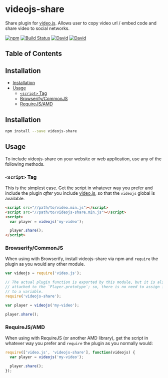 # videojs-share

Share plugin for [video.js][videojs]. Allows user to copy video url / embed code and share video to social networks.

[![npm](https://img.shields.io/npm/v/videojs-share.svg)](https://www.npmjs.com/package/videojs-share)
[![Build Status](https://travis-ci.org/mkhazov/videojs-share.svg?branch=master)](https://travis-ci.org/mkhazov/videojs-share)
[![David](https://david-dm.org/neuron-digital/videojs-share.svg)](https://david-dm.org/neuron-digital/videojs-share)
[![David](https://david-dm.org/neuron-digital/videojs-share/dev-status.svg)](https://david-dm.org/neuron-digital/videojs-share?type=dev)

## Table of Contents

<!-- START doctoc generated TOC please keep comment here to allow auto update -->
<!-- DON'T EDIT THIS SECTION, INSTEAD RE-RUN doctoc TO UPDATE -->
## Installation

- [Installation](#installation)
- [Usage](#usage)
  - [`<script>` Tag](#script-tag)
  - [Browserify/CommonJS](#browserifycommonjs)
  - [RequireJS/AMD](#requirejsamd)

<!-- END doctoc generated TOC please keep comment here to allow auto update -->
## Installation

```sh
npm install --save videojs-share
```

## Usage

To include videojs-share on your website or web application, use any of the following methods.

### `<script>` Tag

This is the simplest case. Get the script in whatever way you prefer and include the plugin _after_ you include [video.js][videojs], so that the `videojs` global is available.

```html
<script src="//path/to/video.min.js"></script>
<script src="//path/to/videojs-share.min.js"></script>
<script>
  var player = videojs('my-video');

  player.share();
</script>
```

### Browserify/CommonJS

When using with Browserify, install videojs-share via npm and `require` the plugin as you would any other module.

```js
var videojs = require('video.js');

// The actual plugin function is exported by this module, but it is also
// attached to the `Player.prototype`; so, there is no need to assign it
// to a variable.
require('videojs-share');

var player = videojs('my-video');

player.share();
```

### RequireJS/AMD

When using with RequireJS (or another AMD library), get the script in whatever way you prefer and `require` the plugin as you normally would:

```js
require(['video.js', 'videojs-share'], function(videojs) {
  var player = videojs('my-video');

  player.share();
});
```


[videojs]: http://videojs.com/
[clipboardjs]: https://clipboardjs.com
[vanilla-sharing]: https://github.com/avdeev/vanilla-sharing
